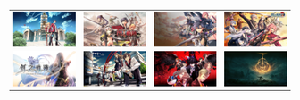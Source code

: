 <!-- 4x2表格 -->
|||||
|:-:|:-:|:-:|:-:|
|[![](./game/TheLegendOfHeroes/SenNoKiseki/images/cover.jpg ":size=500")](/game/TheLegendOfHeroes/SenNoKiseki/README.md#闪之轨迹)|[![](./game/TheLegendOfHeroes/SenNoKiseki2/images/cover.webp ":size=500")](/game/TheLegendOfHeroes/SenNoKiseki2/README.md#闪之轨迹ii)|[![](./game/TheLegendOfHeroes/SenNoKiseki3/images/cover.webp ":size=500") ](/game/TheLegendOfHeroes/SenNoKiseki3/README.md#闪之轨迹iii)|[![](./game/TheLegendOfHeroes/SenNoKiseki4/images/cover.webp ":size=500")](/game/TheLegendOfHeroes/SenNoKiseki4/README.md#闪之轨迹iv)|
|[![](./game/TheLegendOfHeroes/HajimariNoKiseki/images/cover.webp ":size=500")](/game/TheLegendOfHeroes/HajimariNoKiseki/README.md#创之轨迹)|[![](./game/ToykoXanadu/images/cover.jpeg ":size=500")](/game/ToykoXanadu/README.md#东京幻都-ex)|[![](./game/Persona5/images/cover.webp ":size=500")](/game/Persona5/README.md#女神异闻录5)|[![](./game/EldenRing/images/cover.webp ":size=500")](/game/EldenRing/README.md#艾尔登法环)|